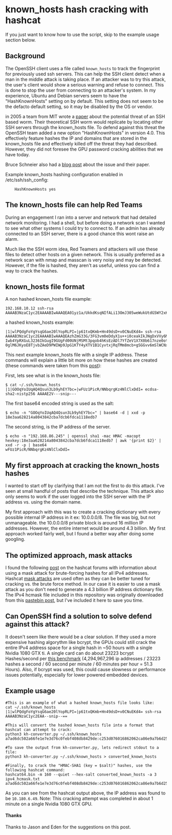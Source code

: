 # known_hosts hash cracking with hashcat

If you just want to know how to use the script, skip to the example usage section below.

## Background

The OpenSSH client uses a file called `known_hosts` to track the fingerprint for previously used ssh servers. This can help the SSH client detect when a man in the middle attack is taking place. If an attacker was to try this attack, the user's client would show a serious warning and refuse to connect. This is done to stop the user from connecting to an attacker's system. In my experience, Ubuntu and Debian servers seem to have the "HashKnownHosts" setting on by default. This setting does not seem to be the defacto default setting, so it may be disabled by the OS or vendor.

in 2005 a team from MIT wrote a [paper](http://nms.csail.mit.edu/projects/ssh/sshworm.pdf) about the potential threat of an SSH based worm. Their theoretical SSH worm would replicate by locating other SSH servers through the known_hosts file. To defend against this threat the OpenSSH team added a new option "HashKnownHosts" in version 4.0. This effectively feature hashes the IP and domains that are stored in the known_hosts file and effectively killed off the threat they had described. However, they did not foresee the GPU password cracking abilities that we have today.

Bruce Schneier also had a [blog post](https://www.schneier.com/blog/archives/2005/05/the_potential_f.html) about the issue and their paper.

Example known_hosts hashing configuration enabled in /etc/ssh/ssh_config:
```shell
    HashKnownHosts yes
```
## The known_hosts file can help Red Teams

During an engagement I ran into a server and network that had detailed network monitoring. I had a shell, but before doing a network scan I wanted to see what other systems I could try to connect to. If an admin has already connected to an SSH server, there is a good chance this wont raise an alarm. 

Much like the SSH worm idea, Red Teamers and attackers will use these files to detect other hosts on a given network. This is usually preferred as a network scan with nmap and masscan is very noisy and may be detected. However, if the file is hashed, they aren't as useful, unless you can find a way to crack the hashes.

## known_hosts file format

A non hashed known_hosts file example:
```shell
192.168.10.12 ssh-rsa AAAAB3NzaC1yc2EAAAABIwAAAQEA01yz1a/UkkdKsqNIfALi13OmJ305weWukUtdG5WY2xKBzc3UDqBTVndbpzMEeXl/A/4SAPdc/dUUVNYJWHc8SvcFa2n+NXduq6UPmimJYxX0glHLql9rhX9X6BrpYq93J08tcdPJlS88AF86oL0HRk1l3whN8x7v62UfPSF3/apihx5PQVEYI0rL47wi6gYPRb70CiEn1MCvIJLeyBaIjvhZ+LKsXhNafahGo36Ck7Tf2iqTNuuy56U/ijt0MHg3kOwEecVVbWS3RSASQCfu345BK2a4soeIG1JpfTakz23Cb5T76wBM63uUDvFmmjn+ljZlNafN/AQLwIfYyxQ/pw==
```
a hashed known_hosts example:
```shell
|1|wlPQdgFoYgYsqG6ae20lYopRLPI=|p61txQKmb+Hn49dsD+v0CNuEKd4= ssh-rsa AAAAB3NzaC1yc2EAAAABIwAAAQEAzhZmG33G/3FG3vm0eDdyX1u++i0ceakIkJNgDxVVy6MpodRrpwqXXQj8/OGT
Iwb4YpRXGuL3236IkGugI9GUgFd00UNjMSMt3pqob4hKsEzADl7YfZeV1X7X0b617nze0otdO7TwDMlQ/5KWUwdUoxg50VfpieTzcOpUN/G4J159iKZ41iSF7o4vI+fYisX8y5rJ1BRbt1HO0Gi7w9HZ8tN0B
0glM6JKyoE8TjvbZAeD9PWIWp9JpG1KTY4yXTV1B1CyvtxjRqTMm8mcb+gSGGvv6mSlWCNxJnlXhp91F2GtmgzKsE3FjcMUfkn3c0+P0bKaR8L3GtbyaXJmtDX4xQ==
```
This next example known_hosts file with a single IP address. These commands will explain a little bit more on how these hashes are created (these commands were taken from this [post](https://security.stackexchange.com/questions/56268/ssh-benefits-of-using-hashed-known-hosts)):

First, lets see what is in the known_hosts file:
```shell
$ cat ~/.ssh/known_hosts
|1|GOOqYoIUqAQ4Qsun3Lb9yhEY7bc=|wFUz1PicR/NNbqrgKz4NlClxDdI= ecdsa-sha2-nistp256 AAAAE2V---snip---
```

The first base64 encoded string is used as the salt:
```shell
$ echo -n "GOOqYoIUqAQ4Qsun3Lb9yhEY7bc=" | base64 -d | xxd -p
18e3aa628214a8043842cba7dcb6fdca1118edb7
```

The second string, is the IP address of the server. 
```shell
$ echo -n "192.168.86.245" | openssl sha1 -mac HMAC -macopt hexkey:18e3aa628214a8043842cba7dcb6fdca1118edb7 | awk '{print $2}' | xxd -r -p | base64
wFUz1PicR/NNbqrgKz4NlClxDdI=
```

## My first approach at cracking the known_hosts hashes

I wanted to start off by clarifying that I am not the first to do this attack. I've seen at small handful of posts that describe the technique. This attack also only seems to work if the user logged into the SSH server with the IP address vs. using the domain name.

My first approach with this was to create a cracking dictionary with every possible internal IP address in it ex: 10.0.0.0/8. The file was big, but not unmanageable. the 10.0.0.0/8 private block is around 16 million IP addresses. However, the entire internet would be around 4.3 billion. My first approach worked fairly well, but I found a better way after doing some googling. 

## The optimized approach, mask attacks

I found the following [post](https://hashcat.net/forum/archive/index.php?thread-4762.html) on the hashcat forums with information about using a mask attack for brute-forcing hashes for all IPv4 addresses. Hashcat [mask attacks](https://hashcat.net/wiki/doku.php?id=mask_attack) are used often as they can be better tuned for cracking vs. the brute force method. In our case it is easier to use a mask attack as you don't need to generate a 4.3 billion IP address dictionary file. The IPv4 hcmask file included in this repository was originally downloaded from this [pastebin post](https://pastebin.com/4HQ6C8gG), but I've included it here to save you time. 

## Can OpenSSH find a solution to solve defend against this attack?

It doesn't seem like there would be a clear solution. If they used a more expensive hashing algorythm like bcrypt, the GPUs could still crack the entire IPv4 address space for a single hash in ~50 hours with a single Nvidia 1080 GTX ti. A single card can do about 23223 bcrypt Hashes/second per [this benchmark](https://gist.github.com/epixoip/ace60d09981be09544fdd35005051505) (4,294,967,296 ip addresses / 23223 hashes a second / 60 second per minute / 60 minutes per hour = 51.3 Hours). Also, if bcrypt was used, this could cause slowness or performance issues potentially, especially for lower powered embedded devices.

## Example usage

```shell
#This is an example of what a hashed known_hosts file looks like:
cat ~/.ssh/known_hosts
|1|wlPQdgFoYgYsqG6ae20lYopRLPI=|p61txQKmb+Hn49dsD+v0CNuEKd4= ssh-rsa AAAAB3NzaC1yc2EAA--snip--==

#This will convert the hashed known_hosts file into a format that hashcat can attempt to crack:
python3 kh-converter.py ~/.ssh/known_hosts
a7ad6dc502a66fe1e7e3d76c0febf408db8429de:c253d076016862062ca86e9a7b6d25628a512cf2

#To save the output from kh-converter.py, lets redirect stdout to a file:
python3 kh-converter.py ~/.ssh/known_hosts > converted_known_hosts

#Finally, to crack the "HMAC-SHA1 (key = $salt)" hashes, use the following hashcat command:
hashcat64.bin -m 160 --quiet --hex-salt converted_known_hosts -a 3 ipv4_hcmask.txt 
a7ad6dc502a66fe1e7e3d76c0febf408db8429de:c253d076016862062ca86e9a7b6d25628a512cf2:10.180.6.49
```
As you can see from the hashcat output above, the IP address was found to be `10.180.6.49`. Note: This cracking attempt was completed in about 1 minute on a single Nvidia 1080 GTX GPU.

#### Thanks
Thanks to Jason and Eden for the suggestions on this post.
